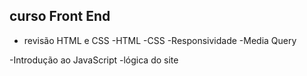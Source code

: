 ## curso Front End

- revisão HTML e CSS
    -HTML
    -CSS
    -Responsividade
    -Media Query


-Introdução ao JavaScript
    -lógica do site